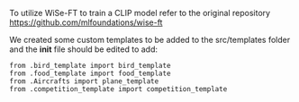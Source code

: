 To utilize WiSe-FT to train a CLIP model refer to the original repository https://github.com/mlfoundations/wise-ft

We created some custom templates to be added to the src/templates folder and the __init__ file should be edited to add:

```
from .bird_template import bird_template
from .food_template import food_template
from .Aircrafts import plane_template
from .competition_template import competition_template

```

